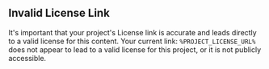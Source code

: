 ## Invalid License Link

It's important that your project's License link is accurate and leads directly to a valid license for this content.
Your current link: `%PROJECT_LICENSE_URL%` does not appear to lead to a valid license for this project, or it is not publicly accessible.
